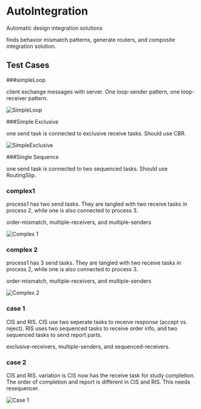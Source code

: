 AutoIntegration
===============

Automatic design integration solutions

finds behavior mismatch patterns, generate routers, and composite integration solution.


Test Cases
---------------

###simpleLoop

client exchange messages with server. One loop-sender pattern, one loop-receiver pattern.

![SimpleLoop](http://photo.yupoo.com/jjfd/Dlv9KJZX/medium.jpg)


###Simple Exclusive

one send task is connected to exclusive receive tasks. Should use CBR.

![SimpleExclusive](http://photo.yupoo.com/jjfd/Dlv9Kvwu/medish.jpg)

###Single Sequence

one send task is connected to two sequenced tasks. Should use RoutingSlip.



### complex1

process1 has two send tasks. They are tangled with two receive tasks in process 2, while one is also connected to process 3.

order-mismatch, multiple-receivers, and multiple-senders

![Complex 1](http://photo.yupoo.com/jjfd/Dlv9LoBE/medish.jpg)


### complex 2

process1 has 3 send tasks. They are tangled with two receive tasks in process 2, while one is also connected to process 3.

order-mismatch, multiple-receivers, and multiple-senders

![Complex 2](http://photo.yupoo.com/jjfd/Dlv9L5tX/medish.jpg)

### case 1

CIS and RIS. CIS use two seperate tasks to receive response (accept vs. reject). RIS uses two sequenced tasks to receive order info, and two sequenced tasks to send report parts.

exclusive-receivers, multiple-senders, and sequenced-receivers.



### case 2

CIS and RIS. variation is CIS now has the receive task for study completion. The order of completion and report is different in CIS and RIS. This needs resequencer.

![Case 1](http://photo.yupoo.com/jjfd/DlvcqqOS/medish.jpg)



